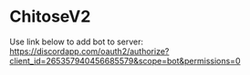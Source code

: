 # ChitoseV2

Use link below to add bot to server: 
https://discordapp.com/oauth2/authorize?client_id=265357940456685579&scope=bot&permissions=0
